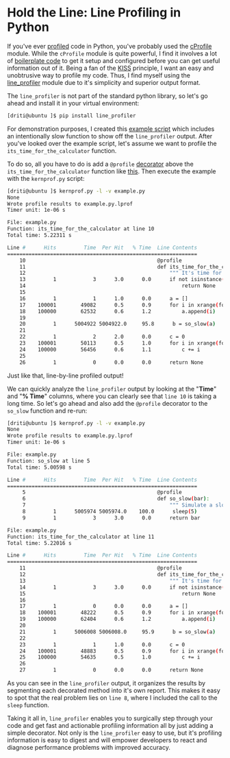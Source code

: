 # Hold the Line: Line Profiling in Python

If you've ever [profiled][2] code in Python, you've probably used the
[cProfile][1] module. While the `cProfile` module is quite powerful, I find it
involves a lot of [boilerplate code][4] to get it setup and configured before
you can get useful information out of it. Being a fan of the [KISS][5]
principle, I want an easy and unobtrusive way to profile my code. Thus, I find
myself using the [line_profiler][3] module due to it's simplicity and superior
output format.

The `line_profiler` is not part of the standard python library, so let's go
ahead and install it in your virtual environment:

```bash
[driti@ubuntu ]$ pip install line_profiler
```

For demonstration purposes, I created this [example script][6] which includes
an intentionally slow function to show off the `line_profiler` output. After
you've looked over the example script, let's assume we want to profile the
`its_time_for_the_calculator` function.

To do so, all you have to do is add a `@profile` [decorator][8] above the
`its_time_for_the_calculator` function like [this][7]. Then execute the example
with the `kernprof.py` script:


```bash
[driti@ubuntu ]$ kernprof.py -l -v example.py
None
Wrote profile results to example.py.lprof
Timer unit: 1e-06 s

File: example.py
Function: its_time_for_the_calculator at line 10
Total time: 5.22311 s

Line #      Hits         Time  Per Hit   % Time  Line Contents
==============================================================
    10                                           @profile
    11                                           def its_time_for_the_calculator(foo):
    12                                               """ It's time for the calculator. """
    13         1            3      3.0      0.0      if not isinstance(foo, int):
    14                                                   return None
    15
    16         1            1      1.0      0.0      a = []
    17    100001        49082      0.5      0.9      for i in xrange(foo):
    18    100000        62532      0.6      1.2          a.append(i)
    19
    20         1      5004922 5004922.0     95.8      b = so_slow(a)
    21
    22         1            2      2.0      0.0      c = 0
    23    100001        50113      0.5      1.0      for i in xrange(foo):
    24    100000        56456      0.6      1.1          c += i
    25
    26         1            0      0.0      0.0      return None
```

Just like that, line-by-line profiled output!

We can quickly analyze the `line_profiler` output by looking at the "**Time**"
and "**% Time**" columns, where you can clearly see that `line 10` is taking a
long time. So let's go ahead and also add the `@profile` decorator to the
`so_slow` function and re-run:

```bash
[driti@ubuntu ]$ kernprof.py -l -v example.py
None
Wrote profile results to example.py.lprof
Timer unit: 1e-06 s

File: example.py
Function: so_slow at line 5
Total time: 5.00598 s

Line #      Hits         Time  Per Hit   % Time  Line Contents
==============================================================
     5                                           @profile
     6                                           def so_slow(bar):
     7                                               """ Simulate a slow function. """
     8         1      5005974 5005974.0    100.0      sleep(5)
     9         1            3      3.0      0.0      return bar

File: example.py
Function: its_time_for_the_calculator at line 11
Total time: 5.22016 s

Line #      Hits         Time  Per Hit   % Time  Line Contents
==============================================================
    11                                           @profile
    12                                           def its_time_for_the_calculator(foo):
    13                                               """ It's time for the calculator. """
    14         1            3      3.0      0.0      if not isinstance(foo, int):
    15                                                   return None
    16
    17         1            0      0.0      0.0      a = []
    18    100001        48222      0.5      0.9      for i in xrange(foo):
    19    100000        62404      0.6      1.2          a.append(i)
    20
    21         1      5006008 5006008.0     95.9      b = so_slow(a)
    22
    23         1            1      1.0      0.0      c = 0
    24    100001        48883      0.5      0.9      for i in xrange(foo):
    25    100000        54635      0.5      1.0          c += i
    26
    27         1            0      0.0      0.0      return None
```

As you can see in the `line_profiler` output, it organizes the results
by segmenting each decorated method into it's own report. This makes it easy
to spot that the real problem lies on `line 8`, where I included the call to
the `sleep` function.

Taking it all in, `line_profiler` enables you to surgically step through your
code and get fast and actionable profiling information all by just adding
a simple decorator. Not only is the `line_profiler` easy to use, but it's
profiling information is easy to digest and will empower developers to
react and diagnose performance problems with improved accuracy.

[1]: http://docs.python.org/2/library/profile.html#module-cProfile
[2]: http://en.wikipedia.org/wiki/Profiling_(computer_programming)
[3]: http://pythonhosted.org/line_profiler/
[4]: http://docs.python.org/2/library/profile.html#profile.Profile
[5]: http://en.wikipedia.org/wiki/KISS_principle
[6]: https://gist.github.com/danriti/8015889
[7]: https://gist.github.com/danriti/8015889/4455ae3e0dd7493ecc6ef9c7b6cf8aeefccd470e#file-example-py-L10
[8]: https://wiki.python.org/moin/PythonDecorators#What_is_a_Decorator
